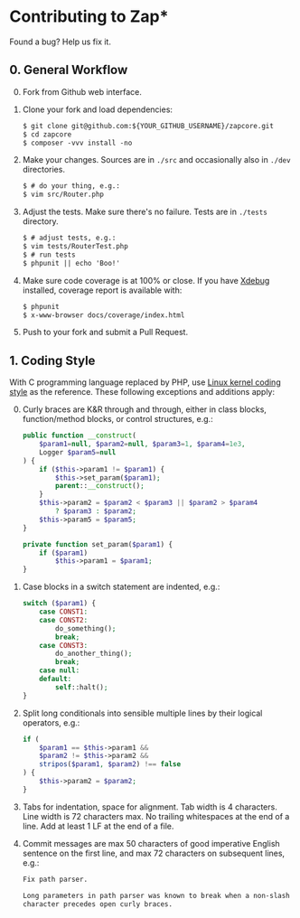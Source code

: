 Contributing to Zap\*
====================


Found a bug? Help us fix it.


## 0. General Workflow

0.  Fork from Github web interface.

1.  Clone your fork and load dependencies:

    ```txt
    $ git clone git@github.com:${YOUR_GITHUB_USERNAME}/zapcore.git
    $ cd zapcore
    $ composer -vvv install -no
    ```

2.  Make your changes. Sources are in `./src` and occasionally also
    in `./dev` directories.

    ```txt
    $ # do your thing, e.g.:
    $ vim src/Router.php
    ```

3.  Adjust the tests. Make sure there's no failure. Tests are in
    `./tests` directory.

    ```txt
    $ # adjust tests, e.g.:
    $ vim tests/RouterTest.php
    $ # run tests
    $ phpunit || echo 'Boo!'
    ```

4.  Make sure code coverage is at 100% or close. If you have
    [Xdebug](https://xdebug.org/) installed, coverage report is
    available with:

    ```txt
    $ phpunit
    $ x-www-browser docs/coverage/index.html
    ```

5. Push to your fork and submit a Pull Request.


## 1. Coding Style

With C programming language replaced by PHP, use
[Linux kernel coding style](https://web.archive.org/web/20120421035445/http://www.kernel.org:80/doc/Documentation/CodingStyle)
as the reference. These following exceptions and additions apply:

0.  Curly braces are K&R through and through, either in class blocks,
    function/method blocks, or control structures, e.g.:

    ```php
    public function __construct(
        $param1=null, $param2=null, $param3=1, $param4=1e3,
        Logger $param5=null
    ) {
        if ($this->param1 != $param1) {
            $this->set_param($param1);
            parent::__construct();
        }
        $this->param2 = $param2 < $param3 || $param2 > $param4
            ? $param3 : $param2;
        $this->param5 = $param5;
    }

    private function set_param($param1) {
        if ($param1)
            $this->param1 = $param1;
    }
    ```
1.  Case blocks in a switch statement are indented, e.g.:

    ```php
    switch ($param1) {
        case CONST1:
        case CONST2:
            do_something();
            break;
        case CONST3:
            do_another_thing();
            break;
        case null:
        default:
            self::halt();
    }
    ```

2.  Split long conditionals into sensible multiple lines by their
    logical operators, e.g.:

    ```php
    if (
        $param1 == $this->param1 &&
        $param2 != $this->param2 &&
        stripos($param1, $param2) !== false
    ) {
        $this->param2 = $param2;
    }
    ```

3.  Tabs for indentation, space for alignment. Tab width is 4
    characters. Line width is 72 characters max. No trailing
    whitespaces at the end of a line. Add at least 1 LF at the end of a
    file.

4.  Commit messages are max 50 characters of good imperative English
    sentence on the first line, and max 72 characters on subsequent
    lines, e.g.:

    ```txt
    Fix path parser.

    Long parameters in path parser was known to break when a non-slash
    character precedes open curly braces.
    ```

